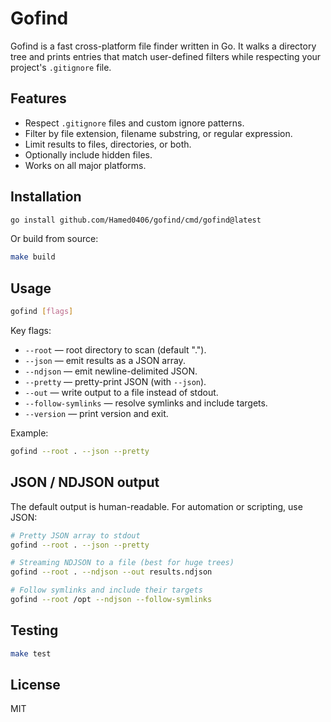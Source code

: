 # Gofind

Gofind is a fast cross-platform file finder written in Go. It walks a directory tree and prints entries that match user-defined filters while respecting your project's `.gitignore` file.

## Features

- Respect `.gitignore` files and custom ignore patterns.
- Filter by file extension, filename substring, or regular expression.
- Limit results to files, directories, or both.
- Optionally include hidden files.
- Works on all major platforms.

## Installation

```bash
go install github.com/Hamed0406/gofind/cmd/gofind@latest
```

Or build from source:

```bash
make build
```

## Usage

```bash
gofind [flags]
```

Key flags:

- `--root` — root directory to scan (default ".").
- `--json` — emit results as a JSON array.
- `--ndjson` — emit newline-delimited JSON.
- `--pretty` — pretty-print JSON (with `--json`).
- `--out` — write output to a file instead of stdout.
- `--follow-symlinks` — resolve symlinks and include targets.
- `--version` — print version and exit.

Example:

```bash
gofind --root . --json --pretty
```

## JSON / NDJSON output

The default output is human-readable. For automation or scripting, use JSON:

```bash
# Pretty JSON array to stdout
gofind --root . --json --pretty

# Streaming NDJSON to a file (best for huge trees)
gofind --root . --ndjson --out results.ndjson

# Follow symlinks and include their targets
gofind --root /opt --ndjson --follow-symlinks

```
## Testing

```bash
make test
```

## License

MIT
